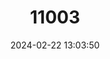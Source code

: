 ---
title: "11003"
category: "Kinixys homeana"
draft: false
date: 2024-02-22 13:03:50
languages:
  English: ["Home's Hinged-backed Tortoise", "Home's Hinged Tortoise", "Home's Hinge-back Tortoise"]
  French: ["Kinixys de Home"]
---